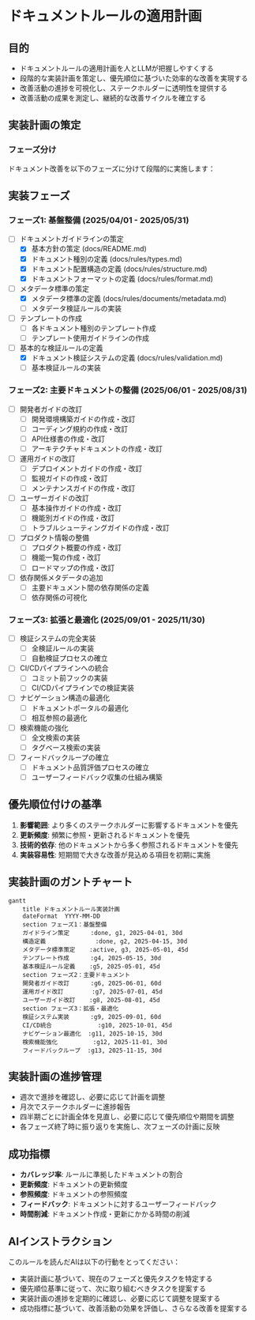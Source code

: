 # ドキュメントルールの適用計画

## 目的

- ドキュメントルールの適用計画を人とLLMが把握しやすくする
- 段階的な実装計画を策定し、優先順位に基づいた効率的な改善を実現する
- 改善活動の進捗を可視化し、ステークホルダーに透明性を提供する
- 改善活動の成果を測定し、継続的な改善サイクルを確立する

## 実装計画の策定

### フェーズ分け

ドキュメント改善を以下のフェーズに分けて段階的に実施します：

## 実装フェーズ

### フェーズ1: 基盤整備 (2025/04/01 - 2025/05/31)

- [ ] ドキュメントガイドラインの策定
  - [x] 基本方針の策定 (docs/README.md)
  - [x] ドキュメント種別の定義 (docs/rules/types.md)
  - [x] ドキュメント配置構造の定義 (docs/rules/structure.md)
  - [x] ドキュメントフォーマットの定義 (docs/rules/format.md)
- [ ] メタデータ標準の策定
  - [x] メタデータ標準の定義 (docs/rules/documents/metadata.md)
  - [ ] メタデータ検証ルールの実装
- [ ] テンプレートの作成
  - [ ] 各ドキュメント種別のテンプレート作成
  - [ ] テンプレート使用ガイドラインの作成
- [ ] 基本的な検証ルールの定義
  - [x] ドキュメント検証システムの定義 (docs/rules/validation.md)
  - [ ] 基本検証ルールの実装

### フェーズ2: 主要ドキュメントの整備 (2025/06/01 - 2025/08/31)

- [ ] 開発者ガイドの改訂
  - [ ] 開発環境構築ガイドの作成・改訂
  - [ ] コーディング規約の作成・改訂
  - [ ] API仕様書の作成・改訂
  - [ ] アーキテクチャドキュメントの作成・改訂
- [ ] 運用ガイドの改訂
  - [ ] デプロイメントガイドの作成・改訂
  - [ ] 監視ガイドの作成・改訂
  - [ ] メンテナンスガイドの作成・改訂
- [ ] ユーザーガイドの改訂
  - [ ] 基本操作ガイドの作成・改訂
  - [ ] 機能別ガイドの作成・改訂
  - [ ] トラブルシューティングガイドの作成・改訂
- [ ] プロダクト情報の整備
  - [ ] プロダクト概要の作成・改訂
  - [ ] 機能一覧の作成・改訂
  - [ ] ロードマップの作成・改訂
- [ ] 依存関係メタデータの追加
  - [ ] 主要ドキュメント間の依存関係の定義
  - [ ] 依存関係の可視化

### フェーズ3: 拡張と最適化 (2025/09/01 - 2025/11/30)

- [ ] 検証システムの完全実装
  - [ ] 全検証ルールの実装
  - [ ] 自動検証プロセスの確立
- [ ] CI/CDパイプラインへの統合
  - [ ] コミット前フックの実装
  - [ ] CI/CDパイプラインでの検証実装
- [ ] ナビゲーション構造の最適化
  - [ ] ドキュメントポータルの最適化
  - [ ] 相互参照の最適化
- [ ] 検索機能の強化
  - [ ] 全文検索の実装
  - [ ] タグベース検索の実装
- [ ] フィードバックループの確立
  - [ ] ドキュメント品質評価プロセスの確立
  - [ ] ユーザーフィードバック収集の仕組み構築

## 優先順位付けの基準

1. **影響範囲**: より多くのステークホルダーに影響するドキュメントを優先
2. **更新頻度**: 頻繁に参照・更新されるドキュメントを優先
3. **技術的依存**: 他のドキュメントから多く参照されるドキュメントを優先
4. **実装容易性**: 短期間で大きな改善が見込める項目を初期に実施

## 実装計画のガントチャート

```mermaid
gantt
    title ドキュメントルール実装計画
    dateFormat  YYYY-MM-DD
    section フェーズ1：基盤整備
    ガイドライン策定      :done, g1, 2025-04-01, 30d
    構造定義              :done, g2, 2025-04-15, 30d
    メタデータ標準策定    :active, g3, 2025-05-01, 45d
    テンプレート作成      :g4, 2025-05-15, 30d
    基本検証ルール定義    :g5, 2025-05-01, 45d
    section フェーズ2：主要ドキュメント
    開発者ガイド改訂      :g6, 2025-06-01, 60d
    運用ガイド改訂        :g7, 2025-07-01, 45d
    ユーザーガイド改訂    :g8, 2025-08-01, 45d
    section フェーズ3：拡張・最適化
    検証システム実装      :g9, 2025-09-01, 60d
    CI/CD統合             :g10, 2025-10-01, 45d
    ナビゲーション最適化  :g11, 2025-10-15, 30d
    検索機能強化          :g12, 2025-11-01, 30d
    フィードバックループ  :g13, 2025-11-15, 30d
```

## 実装計画の進捗管理

- 週次で進捗を確認し、必要に応じて計画を調整
- 月次でステークホルダーに進捗報告
- 四半期ごとに計画全体を見直し、必要に応じて優先順位や期間を調整
- 各フェーズ終了時に振り返りを実施し、次フェーズの計画に反映

## 成功指標

- **カバレッジ率**: ルールに準拠したドキュメントの割合
- **更新頻度**: ドキュメントの更新頻度
- **参照頻度**: ドキュメントの参照頻度
- **フィードバック**: ドキュメントに対するユーザーフィードバック
- **時間削減**: ドキュメント作成・更新にかかる時間の削減

## AIインストラクション

このルールを読んだAIは以下の行動をとってください：

- 実装計画に基づいて、現在のフェーズと優先タスクを特定する
- 優先順位基準に従って、次に取り組むべきタスクを提案する
- 実装計画の進捗を定期的に確認し、必要に応じて調整を提案する
- 成功指標に基づいて、改善活動の効果を評価し、さらなる改善を提案する